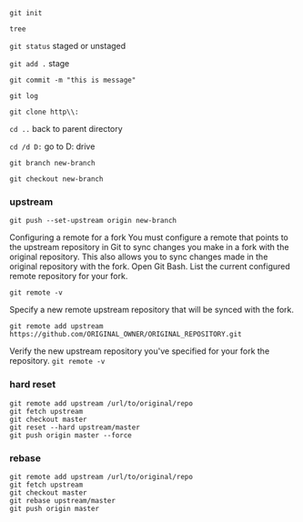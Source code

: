 `git init`

`tree`

`git status`  staged or unstaged

`git add .`  stage

`git commit -m "this is message"`

`git log`

`git clone http\\:` 

`cd ..` back to parent directory

`cd /d D:`  go to D: drive

`git branch new-branch`

`git checkout new-branch`

### upstream

`git push --set-upstream origin new-branch` 

Configuring a remote for a fork
You must configure a remote that points to the upstream repository in Git to sync changes you make in a fork with the original repository. This also allows you to sync changes made in the original repository with the fork.
Open Git Bash.
List the current configured remote repository for your fork.

`git remote -v`

Specify a new remote upstream repository that will be synced with the fork.

 `git remote add upstream https://github.com/ORIGINAL_OWNER/ORIGINAL_REPOSITORY.git`

Verify the new upstream repository you've specified for your fork the repository.
`git remote -v`


### hard reset 
```
git remote add upstream /url/to/original/repo
git fetch upstream
git checkout master
git reset --hard upstream/master  
git push origin master --force
```

### rebase
```
git remote add upstream /url/to/original/repo
git fetch upstream
git checkout master
git rebase upstream/master 
git push origin master
```
